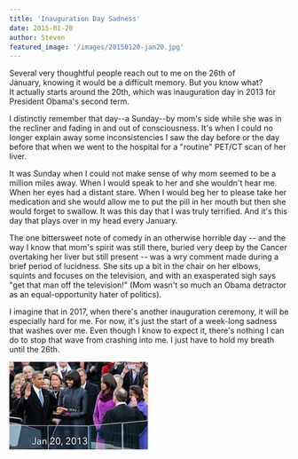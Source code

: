 ```yaml
---
title: 'Inauguration Day Sadness'
date: 2015-01-20
author: Steven
featured_image: '/images/20150120-jan20.jpg'
---
```


Several very thoughtful people reach out to me on the 26th of January, knowing it would be a difficult memory. But you know what? It actually starts around the 20th, which was inauguration day in 2013 for President Obama's second term.

I distinctly remember that day--a Sunday--by mom's side while she was in the recliner and fading in and out of consciousness. It's when I could no longer explain away some inconsistencies I saw the day before or the day before that when we went to the hospital for a "routine" PET/CT scan of her liver.

It was Sunday when I could not make sense of why mom seemed to be a million miles away. When I would speak to her and she wouldn't hear me. When her eyes had a distant stare. When I would beg her to please take her medication and she would allow me to put the pill in her mouth but then she would forget to swallow. It was this day that I was truly terrified. And it's this day that plays over in my head every January.

The one bittersweet note of comedy in an otherwise horrible day -- and the way I know that mom's spirit was still there, buried very deep by the Cancer overtaking her liver but still present -- was a wry comment made during a brief period of lucidness. She sits up a bit in the chair on her elbows, squints and focuses on the television, and with an exasperated sigh says "get that man off the television!" (Mom wasn't so much an Obama detractor as an equal-opportunity hater of politics).

I imagine that in 2017, when there's another inauguration ceremony, it will be especially hard for me. For now, it's just the start of a week-long sadness that washes over me. Even though I know to expect it, there's nothing I can do to stop that wave from crashing into me. I just have to hold my breath until the 26th.


![](/images/20150120-jan20.jpg)